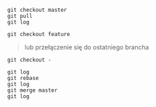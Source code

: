 	git checkout master
	git pull
	git log

`git checkout feature`
> lub przełączenie się do ostatniego brancha

`git checkout -`
 
	git log
	git rebase
	git log
	git merge master
	git log
	

	


